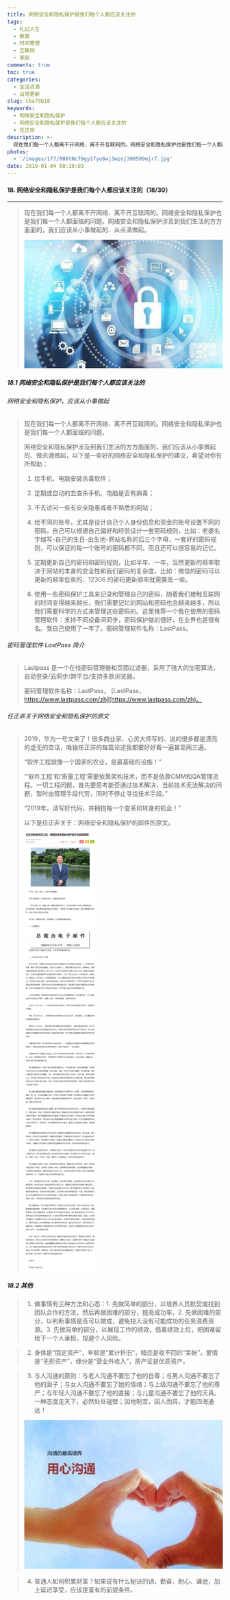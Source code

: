 ```yaml
---
title: 网络安全和隐私保护是我们每个人都应该关注的
tags:
  - 札记人生
  - 教育
  - 时间管理
  - 互联网
  - 家庭
comments: true
toc: true
categories:
  - 生活点滴
  - 日常更新
slug: cba79b18
keywords:
  - 网络安全和隐私保护
  - 网络安全和隐私保护是我们每个人都应该关注的
  - 任正非
description: >-
  现在我们每一个人都离不开网络、离不开互联网的。网络安全和隐私保护也是我们每一个人都面临的问题。网络安全和隐私保护涉及到我们生活的方方面面的，我们应该从小事做起的、从点滴做起。
photos:
  - '/images/177/006tNc79gy1fyu6wj3wpsj308509ejrf.jpg'
date: 2019-01-04 08:10:03
---
```

<script type="text/javascript" src="/assets/js/dist/bai.js"></script>

#### 18. 网络安全和隐私保护是我们每个人都应该关注的（18/30）
---
> 现在我们每一个人都离不开网络、离不开互联网的。网络安全和隐私保护也是我们每一个人都面临的问题。网络安全和隐私保护涉及到我们生活的方方面面的，我们应该从小事做起的、从点滴做起。
>
> ![幸福感](/images/177/006tNc79gy1fyu6si0b1xj30dw08z0t4.jpg)

##### 18.1 网络安全和隐私保护是我们每个人都应该关注的
###### 网络安全和隐私保护，应该从小事做起
> 现在我们每一个人都离不开网络、离不开互联网的。网络安全和隐私保护也是我们每一个人都面临的问题。
>
> 网络安全和隐私保护涉及到我们生活的方方面面的，我们应该从小事做起的、做点滴做起，以下是一些好的网络安全和隐私保护的建议，希望对你有所帮助：
>
> 1. 给手机、电脑安装杀毒软件；
>
> 2. 定期或自动的去查杀手机、电脑是否有病毒；
>
> 3. 不去访问一些有安全隐患或者不熟悉的网站；
>
> 4. 给不同的账号，尤其是设计自己个人身份信息和资金的账号设置不同的密码，自己可以根据自己偏好和经验设计一套密码规则，比如：老婆名字缩写-自己的生日-出生地-网站名称的后三个字母，一套好的密码规则，可以保证的每一个账号的密码都不同，而且还可以很容易的记忆。
>
> 5. 定期更新自己的密码和密码规则，比如半年、一年，当然更新的频率取决于网站的本身的安全性和我们密码的复杂度，比如：微信的密码可以更新的频率低些的、12306 的密码更新频率就需要高一些。
>
> 6. 使用一些密码保护工具来记录和管理自己的密码，随着我们接触互联网的时间变得越来越长，我们需要记忆的网站和密码也会越来越多，所以我们需要科学的方式来管理这些密码的。这里推荐一个我在使用的密码管理软件：支持不同设备间同步，密码保护做的很好，在业界也是很有名。我自己使用了一年了。密码管理软件名称：LastPass。

###### 密码管理软件 LastPass 简介
> Lastpass 是一个在线密码管理器和页面过滤器，采用了强大的加密算法，自动登录/云同步/跨平台/支持多款浏览器。
>
> 密码管理软件名称：LastPass， [LastPass，https://www.lastpass.com/zh](https://www.lastpass.com/zh)。

###### 任正非关于网络安全和隐私保护的原文
> 2019，华为一号文来了！很多商业家、心灵大师写的、说的很多都是漂亮的虚无的空话，唯独任正非的每篇论述我都要好好看一遍甚至两三遍。
>
> “软件工程就像一个国家的农业，是最基础的设施！”
>
> “‘软件工程’和‘质量工程’需要依靠架构技术，而不是依靠CMM和QA管理流程。一切工程问题，首先要思考能否通过技术解决，当前技术无法解决的问题，暂时由管理手段代劳，同时不停止寻找技术手段。”
>
> “2019年，请写好代码，并拥抱每一个变革和转身的机会！”
>
> 以下是任正非关于：网络安全和隐私保护的邮件的原文。
>
> ![任正非原文](/images/177/006tNc79gy1fyu60aqmnyj30ib350x32.jpg)

##### 18.2 其他
> 1. 做事情有三种方法和心态：1. 先做简单的部分，以培养人员默契或找到团队合作的方法，然后再做困难的部分，提高成功率。2. 先做困难的部分，以判断事情是否可以做成，避免投入没有可能成功的任务浪费资源。3. 先做简单的部分，以展现工作的绩效，借着绩效上位，把困难留给下一个人承担，规避个人风险。

> 2. 身体是“固定资产”，年龄是“累计折旧”，暗恋是收不回的“呆帐”，爱情是“无形资产”，缘分是“营业外收入”，房产证是优质资产。

> 3. 与人沟通的原则：与老人沟通不要忘了他的自尊；与男人沟通不要忘了他的面子；与女人沟通不要忘了她的情绪；与上级沟通不要忘了他的尊严；与年轻人沟通不要忘了他的直接；与儿童沟通不要忘了他的天真。 一种态度走天下，必然处处碰壁；因地制宜，因人而异，才能四海通达！
>
> ![沟通](/images/177/006tNc79gy1fyu6qvc5qbj30dw0ag3yp.jpg)

> 4. 普通人如何积累财富？如果说有什么秘诀的话，勤奋、耐心、谦逊，加上延迟享受，应该是富有的前提条件。

